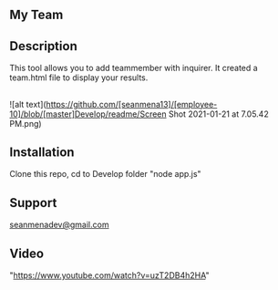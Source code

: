## My Team

## Description

This tool allows you to add teammember with inquirer. It created a team.html file to display your results.

##

![alt text](https://github.com/[seanmena13]/[employee-10]/blob/[master]Develop/readme/Screen Shot 2021-01-21 at 7.05.42 PM.png)

## Installation

Clone this repo, cd to Develop folder "node app.js"

## Support

seanmenadev@gmail.com

## Video

"https://www.youtube.com/watch?v=uzT2DB4h2HA"
